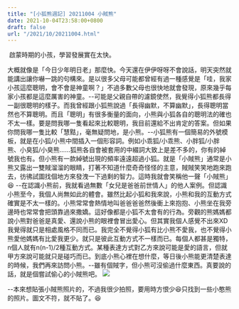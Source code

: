 ```yaml
---
title: "[小狐熊週記] 20211004 小賊熊"
date: 2021-10-04T23:58:00+0800
draft: false
url: "/2021/10/20211004.html"
---
```


 啟蒙時期的小孩，學習發展實在太快。

大概就像是「今日少年明日老」那麼快。今天還在伊伊呀呀不會說話，明天突然就能講出讓你嚇一跳的句構來。是以很多父母可能都曾經有過一種感覺是「哇，我家小孩這麼聰明，會不會是神童啊？」不過多數父母也很快地就會發現，原來幾乎每家小孩都是這麼厲害的神童。--可能是父親自帶的濾鏡使然，我覺得小狐熊都長得一副很聰明的樣子。而我曾經跟小狐熊說過「長得幽默，不算幽默」，長得聰明當然也不算聰明。而且「聰明」有很多衡量的面向，小熊與小狐各自的聰明法的確也不太一樣。要是問我哪一隻看起來比較聰明，我目前還給不出肯定的答案。但如果你問我哪一隻比較「慧黠」，毫無疑問地，是小熊。--小狐熊有一個簡易的外號模板，就是在小狐/小熊中間插入一個形容詞。例如小乖狐/小乖熊、小胖狐/小胖熊、小臭狐/小臭熊……狐熊各自會被套用的中綴詞大致上是差不多的，你有的綽號我也有。但小熊有一款綽號出現的頻率遠遠超過小狐。就是「小賊熊」通常是小熊又露出一雙賊溜溜的眼睛，打著不知道什麼奇奇怪怪的主意，賊賊笑笑地跑來跑去，彷彿試圖找個地方來發洩一下過剩的智力。這時我就會笑稱他一聲「小賊熊」😆
--在認識小熊前，我就看過無數「女兒是爸爸前世情人」的他人案例。但認識小熊至今，我個人尚無如此的體會。雖然比起小狐和我來說，小熊和我的互動方式確實是不太一樣的。小熊常常會熱情地叫爸爸爸爸然後衝上來抱抱、小熊坐在我旁邊時也常常會把頭靠過來撒嬌。這好像都是小狐不太會有的行為。旁觀的熊媽媽都說小熊對爸爸是真愛、還說小熊的眼裡會冒出愛心。但其實我個人感覺不出來XD 我覺得就只是相處風格不同而已。我完全不覺得小狐有比小熊不愛我，也不覺得小熊愛他媽媽有比愛我更少。就只是彼此互動方式不一樣而已。每個人都甚是獨特，n個人就有n(n-1)/2種互動方式。某種表達方式對乙方來說可能是愛的語言，但就甲方來說可能就只是碰巧而已。到底小熊心裡在想什麼，等日後小熊能更清楚表達的時候，我們再來訪問小熊。--雖有個賊字，但小熊可沒偷過什麼東西。真要說的話，就是個嘗試偷心的小賊熊吧。
![](https://blogger.googleusercontent.com/img/b/R29vZ2xl/AVvXsEgIl7nHPgFtSWwuldUqmwmBI0kC2Qw_4RXovUPKeyT8DzgQ4cvrtffT4AoCSutF1u6WSnQux9Yn_JC-brCluzsZIehGr5yRvsmG2QCTSi-3PaYzYjeF3vtVEuztXa8TH3pU8ss7WDcIqhM/)

--本來想貼張小賊熊照片的，不過我很少拍照，要用時方恨少😆只找到一些小憨熊的照片。圖文不符，就不貼了。😆
